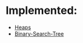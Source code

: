 # Implemented:
* [Heaps](https://github.com/HetDaftary/Data-Structures-and-Algorithms/tree/main/Data-Structures/Tree/Heaps)
* [Binary-Search-Tree](https://github.com/HetDaftary/Data-Structures-and-Algorithms/tree/main/Data-Structures/Tree/Binary-Search-Tree)
